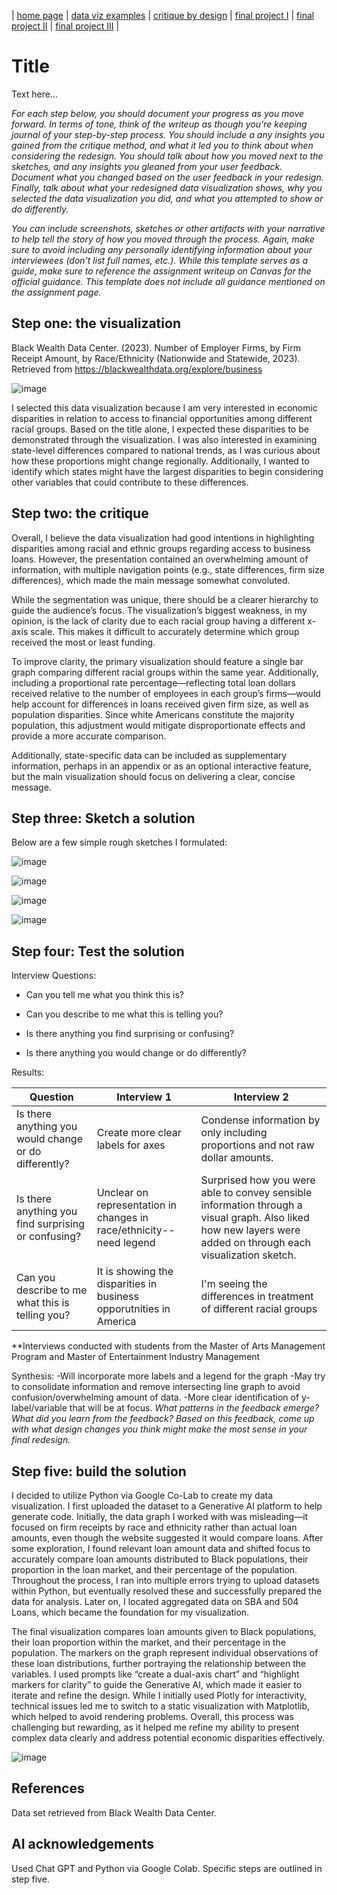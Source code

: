 | [home page](https://cmustudent.github.io/tswd-portfolio-templates/) | [data viz examples](dataviz-examples) | [critique by design](critique-by-design) | [final project I](final-project-part-one) | [final project II](final-project-part-two) | [final project III](final-project-part-three) |

# Title
Text here...

_For each step below, you should document your progress as you move forward.  In terms of tone, think of the writeup as though you're keeping journal of your step-by-step process.   You should include a any insights you gained from the critique method, and what it led you to think about when considering the redesign.  You should talk about how you moved next to the sketches, and any insights you gleaned from your user feedback.  Document what you changed based on the user feedback in your redesign.  Finally, talk about what your redesigned data visualization shows, why you selected the data visualization you did, and what you attempted to show or do differently._

_You can include screenshots, sketches or other artifacts with your narrative to help tell the story of how you moved through the process.  Again, make sure to avoid including any personally identifying information about your interviewees (don't list full names, etc.).  While this template serves as a guide, make sure to reference the assignment writeup on Canvas for the official guidance.  This template does not include all guidance mentioned on the assignment page._

## Step one: the visualization
Black Wealth Data Center. (2023). Number of Employer Firms, by Firm Receipt Amount, by Race/Ethnicity (Nationwide and Statewide, 2023). Retrieved from https://blackwealthdata.org/explore/business

![image](https://github.com/user-attachments/assets/0f4f4730-1f70-47b5-bd56-04fea4e7c859)

I selected this data visualization because I am very interested in economic disparities in relation to access to financial opportunities among different racial groups. Based on the title alone, I expected these disparities to be demonstrated through the visualization. I was also interested in examining state-level differences compared to national trends, as I was curious about how these proportions might change regionally. Additionally, I wanted to identify which states might have the largest disparities to begin considering other variables that could contribute to these differences.

## Step two: the critique
Overall, I believe the data visualization had good intentions in highlighting disparities among racial and ethnic groups regarding access to business loans. However, the presentation contained an overwhelming amount of information, with multiple navigation points (e.g., state differences, firm size differences), which made the main message somewhat convoluted.

While the segmentation was unique, there should be a clearer hierarchy to guide the audience’s focus. The visualization’s biggest weakness, in my opinion, is the lack of clarity due to each racial group having a different x-axis scale. This makes it difficult to accurately determine which group received the most or least funding.

To improve clarity, the primary visualization should feature a single bar graph comparing different racial groups within the same year. Additionally, including a proportional rate percentage—reflecting total loan dollars received relative to the number of employees in each group’s firms—would help account for differences in loans received given firm size, as well as population disparities. Since white Americans constitute the majority population, this adjustment would mitigate disproportionate effects and provide a more accurate comparison.

Additionally, state-specific data can be included as supplementary information, perhaps in an appendix or as an optional interactive feature, but the main visualization should focus on delivering a clear, concise message.

## Step three: Sketch a solution
Below are a few simple rough sketches I formulated:

![image](https://github.com/user-attachments/assets/d3e1c039-b4a5-4a5b-b904-0721113dc01e)

![image](https://github.com/user-attachments/assets/1fb81a7a-fa2e-4e39-9be3-684e4e5edce1)

![image](https://github.com/user-attachments/assets/f64110ce-f76c-4660-b9e3-886ab93ebd30)

![image](https://github.com/user-attachments/assets/7731eaaf-44d5-4dd3-b9b5-07c012cdde23)





## Step four: Test the solution

Interview Questions:

- Can you tell me what you think this is?

- Can you describe to me what this is telling you?

- Is there anything you find surprising or confusing?

- Is there anything you would change or do differently?

Results: 

| Question | Interview 1 | Interview 2 |
|----------|-------------|-------------|
| Is there anything you would change or do differently?         |   Create more clear labels for axes     |    Condense information by only including proportions and not raw dollar amounts.       |
|   Is there anything you find surprising or confusing? |      Unclear on representation in changes in race/ethnicity--need legend       |    Surprised how you were able to convey sensible information through a visual graph. Also liked how new layers were added on through each visualization sketch.    |
| Can you describe to me what this is telling you?       |  It is showing the disparities in business opporutnities in America           |  I'm seeing the differences in treatment of different racial groups            |

**Interviews conducted with students from the Master of Arts Management Program and Master of Entertainment Industry Management

Synthesis: 
-Will incorporate more labels and a legend for the graph
-May try to consolidate information and remove intersecting line graph to avoid confusion/overwhelming amount of data.
-More clear identification of y-label/variable that will be at focus. 
_What patterns in the feedback emerge?  What did you learn from the feedback?  Based on this feedback, come up with what design changes you think might make the most sense in your final redesign._

## Step five: build the solution

I decided to utilize Python via Google Co-Lab to create my data visualization. I first uploaded the dataset to a Generative AI platform to help generate code. Initially, the data graph I worked with was misleading—it focused on firm receipts by race and ethnicity rather than actual loan amounts, even though the website suggested it would compare loans. After some exploration, I found relevant loan amount data and shifted focus to accurately compare loan amounts distributed to Black populations, their proportion in the loan market, and their percentage of the population. Throughout the process, I ran into multiple errors trying to upload datasets within Python, but eventually resolved these and successfully prepared the data for analysis. Later on, I located aggregated data on SBA and 504 Loans, which became the foundation for my visualization.

The final visualization compares loan amounts given to Black populations, their loan proportion within the market, and their percentage in the population. The markers on the graph represent individual observations of these loan distributions, further portraying the relationship between the variables. I used prompts like “create a dual-axis chart” and “highlight markers for clarity” to guide the Generative AI, which made it easier to iterate and refine the design. While I initially used Plotly for interactivity, technical issues led me to switch to a static visualization with Matplotlib, which helped to avoid rendering problems. Overall, this process was challenging but rewarding, as it helped me refine my ability to present complex data clearly and address potential economic disparities effectively.

![image](https://github.com/user-attachments/assets/e046b4df-59cd-4a73-9d62-8a2d1f43d4a7)


## References
Data set retrieved from Black Wealth Data Center.

## AI acknowledgements
Used Chat GPT and Python via Google Colab. Specific steps are outlined in step five. 
